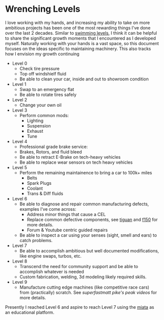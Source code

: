 # Wrenching Levels
I love working with my hands, and increasing my ability to take on more ambitious projects has been one of the most rewarding things I've done over the last 2 decades. Similar to [swimming levels](../lt/swimming-levels.md), I think it can be helpful to share the significant growth moments that I encountered as I developed myself. Naturally working with your hands is a vast space, so this document focuses on the ideas specific to maintaining machinery. This also tracks how I envision my growth continuing 

+ Level 0
  + Check tire pressure
  + Top off windshielf fluid
  + Be able to clean your car, inside and out to showroom condition
+ Level 1
  + Swap to an emergency flat
  + Be able to rotate tires safely
+ Level 2
  + Change your own oil
+ Level 3
  + Perform common mods:
    + Lighting
    + Suspension
    + Exhaust
    + Tune
+ Level 4
  + Professional grade brake service:
  + Brakes, Rotors, and fluid bleed
  + Be able to retract E-Brake on tech-heavy vehicles
  + Be able to replace wear sensors on tech heavy vehicles
+ Level 5
  + Perform the remaining maintainence to bring a car to 100k+ miles
    + Belts
    + Spark Plugs
    + Coolant
    + Trans & Diff fluids
+ Level 6
  + Be able to diagnose and repair common manufacturing defects, examples I've come across:
    + Address minor things that cause a CEL
    + Replace common defective components, see [tiguan](tiguan.md) and [f150](f150.md) for more details.
    + Forum & Youtube centric guided repairs
  + Be able to inspect a car using your senses (sight, smell and ears) to catch problems.
+ Level 7
  + Be able to accomplish ambitious but well documented modifications, like engine swaps, turbos, etc.
+ Level 8
  + Transcend the need for community support and be able to accomplish whatever is needed
  + Custom fabrication, welding, 3d modeling likely required skills. 
+ Level 9
  + Manufacture cutting edge machines (like competitive race cars) from (practically) scratch. See *superfastmatt pike's peak videos* for more details. 

Presently I reached Level 6 and aspire to reach Level 7 using the [miata](miata/taking-stock-of-our-purchase.md) as an educational platform.